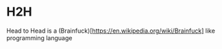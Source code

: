 # H2H
Head to Head is a (Brainfuck)[https://en.wikipedia.org/wiki/Brainfuck] like programming language
